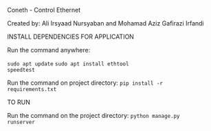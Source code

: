 Coneth - Control Ethernet

Created by: Ali Irsyaad Nursyaban and Mohamad Aziz Gafirazi Irfandi

INSTALL DEPENDENCIES FOR APPLICATION

Run the command anywhere:

<code>sudo apt update</code>
<code>sudo apt install ethtool speedtest</code>

Run the command on project directory: <code>pip install -r requirements.txt</code>

TO RUN

Run the command on the project directory: <code>python manage.py runserver</code>
